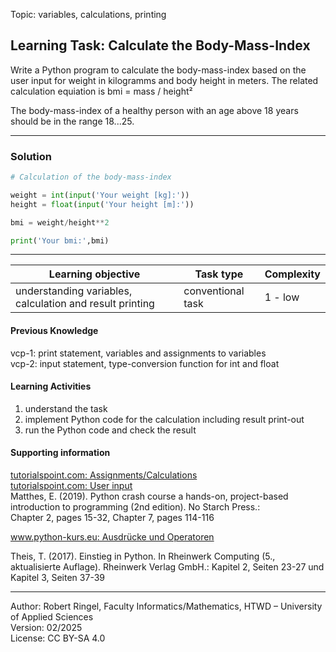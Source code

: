 Topic: variables, calculations, printing

## Learning Task: Calculate the Body-Mass-Index

Write a Python program to calculate the body-mass-index based on the user input for weight in kilogramms and body height in meters.
The related calculation equiation is bmi = mass / height²  

The body-mass-index of a healthy person with an age above 18 years should be in the range 18...25.

---------------------------------------

### Solution

``` python
# Calculation of the body-mass-index

weight = int(input('Your weight [kg]:'))
height = float(input('Your height [m]:'))

bmi = weight/height**2

print('Your bmi:',bmi)
```

---------------------------------------

| **Learning objective**                         | **Task type**   | **Complexity** |
| ---------------------------------------------- | --------------- | -------------- |
| understanding variables, calculation and result printing | conventional task | 1 - low |  

#### Previous Knowledge

vcp-1: print statement, variables and assignments to variables  
vcp-2: input statement, type-conversion function for int and float  

#### Learning Activities

1) understand the task
2) implement Python code for the calculation including result print-out
3) run the Python code and check the result


#### Supporting information

[tutorialspoint.com: Assignments/Calculations](https://www.tutorialspoint.com/python/python_assignment_operators.htm)  
[tutorialspoint.com: User input](https://www.tutorialspoint.com/python/python_user_input.htm)  
Matthes, E. (2019). Python crash course a hands-on, project-based introduction to programming (2nd edition). No Starch Press.:  
Chapter 2, pages 15-32, Chapter 7, pages 114-116  

[www.python-kurs.eu: Ausdrücke und Operatoren](https://www.python-kurs.eu/python3_operatoren.php)

Theis, T. (2017). Einstieg in Python. In Rheinwerk Computing (5., aktualisierte Auflage). Rheinwerk Verlag GmbH.:
Kapitel 2, Seiten 23-27 und Kapitel 3, Seiten 37-39 

---------------------------------------
Author: Robert Ringel, Faculty Informatics/Mathematics, HTWD – University of Applied Sciences  
Version: 02/2025            
License: CC BY-SA 4.0
